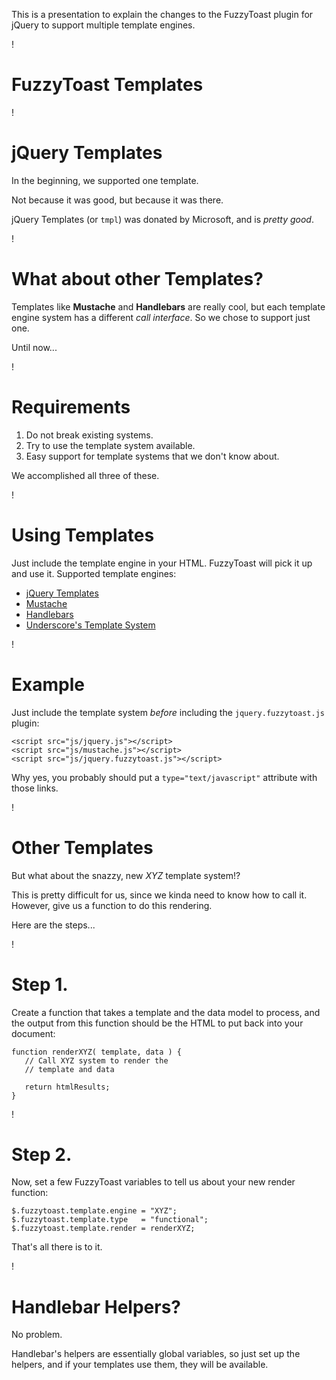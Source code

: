 This is a presentation to explain the changes to the FuzzyToast plugin for jQuery to support multiple template engines.

!

FuzzyToast Templates
====================

!

jQuery Templates
================

In the beginning, we supported one template.

Not because it was good, but because it was there.

jQuery Templates (or `tmpl`) was donated by Microsoft, and is *pretty good*.

!

What about other Templates?
================

Templates like **Mustache** and **Handlebars** are really cool, 
but each template engine system has a different *call interface*.
So we chose to support just one.

Until now...

!

Requirements
============

  1. Do not break existing systems.
  2. Try to use the template system available.
  3. Easy support for template systems that we don't know about.

We accomplished all three of these.

!

Using Templates
=====================

Just include the template engine in your HTML. FuzzyToast will pick it up and use it. Supported template engines:

  * [jQuery Templates][1]
  * [Mustache][2]
  * [Handlebars][3]
  * [Underscore's Template System][4]

  [1]: http://api.jquery.com/category/plugins/templates/
  [2]: http://mustache.github.com/
  [3]: http://handlebarsjs.com/
  [4]: http://documentcloud.github.com/underscore/#template

!

Example
=======

Just include the template system *before* including the `jquery.fuzzytoast.js` plugin:

    <script src="js/jquery.js"></script>
    <script src="js/mustache.js"></script>
    <script src="js/jquery.fuzzytoast.js"></script>

Why yes, you probably should put a `type="text/javascript"` attribute with those links.

!

Other Templates
=====================

But what about the snazzy, new *XYZ* template system!?

This is pretty difficult for us, since we kinda need to know how to call it. However, give us a function to do this rendering.

Here are the steps...

!

Step 1.
============================

Create a function that takes a template and the data model to process, and the output from this function should be the HTML to put back into your document:

    function renderXYZ( template, data ) {
       // Call XYZ system to render the 
       // template and data
       
       return htmlResults;
    }

!

Step 2.
============================

Now, set a few FuzzyToast variables to tell us about your new render function:

    $.fuzzytoast.template.engine = "XYZ";
    $.fuzzytoast.template.type   = "functional";
    $.fuzzytoast.template.render = renderXYZ;

That's all there is to it.

!

Handlebar Helpers?
===============================

No problem. 

Handlebar's helpers are essentially global variables, so just set up the helpers, and if your templates use them, they will be available.
